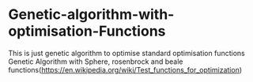 # Genetic-algorithm-with-optimisation-Functions
This is just genetic algorithm to optimise standard optimisation functions 
Genetic Algorithm with Sphere, rosenbrock and beale functions(https://en.wikipedia.org/wiki/Test_functions_for_optimization)
